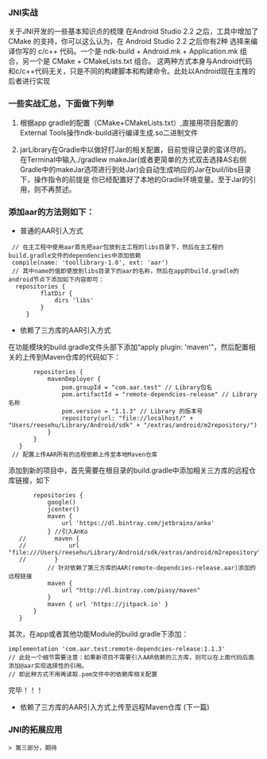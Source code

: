 ### JNI实战
   关于JNI开发的一些基本知识点的梳理
        在Android Studio 2.2 之后，工具中增加了 CMake 的支持，你可以这么认为，在 Android Studio 2.2 之后你有2种
   选择来编译你写的 c/c++ 代码。一个是 ndk-build + Android.mk + Application.mk 组合，另一个是 CMake + CMakeLists.txt 组合。
        这两种方式本身与Android代码和c/c++代码无关，只是不同的构建脚本和构建命令。此处以Android现在主推的后者进行实现

### 一些实战汇总，下面做下列举
    
   1. 根据app gradle的配置（CMake+CMakeLists.txt）,直接用项目配置的External Tools操作ndk-build进行编译生成.so二进制文件
    
   2. jarLibrary在Gradle中以做好打Jar的相关配置，目前觉得记录的蛮详尽的。
    在Terminal中输入./gradlew makeJar(或者更简单的方式双击选择AS右侧Gradle中的makeJar选项进行到处Jar)会自动生成响应的Jar在buil/libs目录下，操作指令的前提是
    你已经配置好了本地的Gradle环境变量。至于Jar的引用，则不再赘述。
### 添加aar的方法则如下：
   -  普通的AAR引入方式
   
   ``` 
    // 在主工程中使用aar首先把aar包放到主工程的libs目录下，然后在主工程的build.gradle文件的dependencies中添加依赖
    compile(name: 'toollibrary-1.0', ext: 'aar') 
    // 其中name的值即使放到libs目录下的aar的名称，然后在app的build.gradle的android节点下添加如下内容即可：
     repositories {  
            flatDir {  
                dirs 'libs'  
            }  
        }
   ```
   - 依赖了三方库的AAR引入方式
   
   在功能模块的build.gradle文件头部下添加“apply plugin: 'maven'”，然后配置相关的上传到Maven仓库的代码如下：
      
   ```uploadArchives {
          repositories {
              mavenDeployer {
                  pom.groupId = "com.aar.test" // Library包名
                  pom.artifactId = "remote-dependcies-release" // Library名称
                  pom.version = "1.1.3" // Library 的版本号
                  repository(url: "file://localhost/" + "Users/reesehu/Library/Android/sdk" + "/extras/android/m2repository/")
              }
          }
      }
    // 配置上传AAR所有的远程依赖上传至本地Maven仓库

   ```
   添加到新的项目中，首先需要在根目录的build.gradle中添加相关三方库的远程仓库链接，如下
   ```allprojects {
          repositories {
              google()
              jcenter()
              maven {
                  url 'https://dl.bintray.com/jetbrains/anko'
              } //引入AnKo
      //        maven {
      //            url "file:///Users/reesehu/Library/Android/sdk/extras/android/m2repository"
      //        }
              // 针对依赖了第三方库的AAR(remote-dependcies-release.aar)添加的远程链接
              maven {
                  url "http://dl.bintray.com/piasy/maven"
              }
              maven { url 'https://jitpack.io' }
          }
      }

```
   其次，在app或者其他功能Module的build.gradle下添加：
   ```    
   implementation 'com.aar.test:remote-dependcies-release:1.1.3'
   // 此处一个细节需要注意：如果新项目不需要引入AAR依赖的三方库，则可以在上面代码后面添加@aar实现选择性的引用。
   // 即此种方式不用再读取.pom文件中的依赖库相关配置
```
   完毕！！！
   
  - 依赖了三方库的AAR引入方式上传至远程Maven仓库 (下一篇)


### JNI的拓展应用

    > 第三部分，期待

